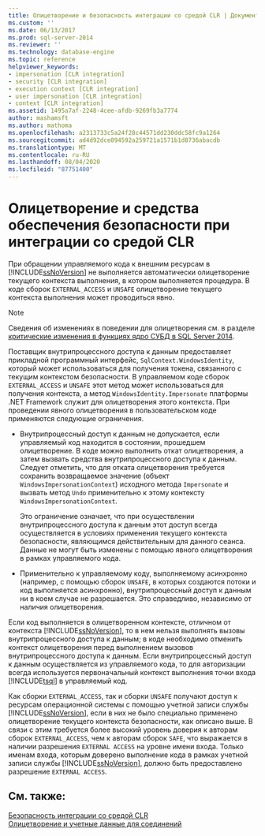 ```yaml
---
title: Олицетворение и безопасность интеграции со средой CLR | Документация Майкрософт
ms.custom: ''
ms.date: 06/13/2017
ms.prod: sql-server-2014
ms.reviewer: ''
ms.technology: database-engine
ms.topic: reference
helpviewer_keywords:
- impersonation [CLR integration]
- security [CLR integration]
- execution context [CLR integration]
- user impersonation [CLR integration]
- context [CLR integration]
ms.assetid: 1495a7af-2248-4cee-afdb-9269fb3a7774
author: mashamsft
ms.author: mathoma
ms.openlocfilehash: a2313733c5a24f28c44571dd230ddc58fc9a1264
ms.sourcegitcommit: ad4d92dce894592a259721a1571b1d8736abacdb
ms.translationtype: MT
ms.contentlocale: ru-RU
ms.lasthandoff: 08/04/2020
ms.locfileid: "87751400"
---
```

# <a name="impersonation-and-clr-integration-security"></a>Олицетворение и средства обеспечения безопасности при интеграции со средой CLR
  При обращении управляемого кода к внешним ресурсам в [!INCLUDE[ssNoVersion](../../includes/ssnoversion-md.md)] не выполняется автоматически олицетворение текущего контекста выполнения, в котором выполняется процедура. В коде сборок `EXTERNAL_ACCESS` и `UNSAFE` олицетворение текущего контекста выполнения может проводиться явно.  
  
> [!NOTE]  
>  Сведения об изменениях в поведении для олицетворения см. в разделе [критические изменения в функциях ядро СУБД в SQL Server 2014](../breaking-changes-to-database-engine-features-in-sql-server-2016.md).  
  
 Поставщик внутрипроцессного доступа к данным предоставляет прикладной программный интерфейс, `SqlContext.WindowsIdentity`, который может использоваться для получения токена, связанного с текущим контекстом безопасности. В управляемом коде сборок `EXTERNAL_ACCESS` и `UNSAFE` этот метод может использоваться для получения контекста, а метод `WindowsIdentity.Impersonate` платформы .NET Framework служит для олицетворения этого контекста. При проведении явного олицетворения в пользовательском коде применяются следующие ограничения.  
  
-   Внутрипроцессный доступ к данным не допускается, если управляемый код находится в состоянии, прошедшем олицетворение. В коде можно выполнить откат олицетворения, а затем вызвать средства внутрипроцессного доступа к данным. Следует отметить, что для отката олицетворения требуется сохранить возвращаемое значение (объект `WindowsImpersonationContext`) исходного метода `Impersonate` и вызвать метод `Undo` применительно к этому контексту `WindowsImpersonationContext`.  
  
     Это ограничение означает, что при осуществлении внутрипроцессного доступа к данным этот доступ всегда осуществляется в условиях применения текущего контекста безопасности, являющимся действительным для данного сеанса. Данные не могут быть изменены с помощью явного олицетворения в рамках управляемого кода.  
  
-   Применительно к управляемому коду, выполняемому асинхронно (например, с помощью сборок `UNSAFE`, в которых создаются потоки и код выполняется асинхронно), внутрипроцессный доступ к данным ни в коем случае не разрешается. Это справедливо, независимо от наличия олицетворения.  
  
 Если код выполняется в олицетворенном контексте, отличном от контекста [!INCLUDE[ssNoVersion](../../includes/ssnoversion-md.md)], то в нем нельзя выполнять вызовы внутрипроцессного доступа к данным; в коде необходимо отменить контекст олицетворения перед выполнением вызовов внутрипроцессного доступа к данным. Если внутрипроцессный доступ к данным осуществляется из управляемого кода, то для авторизации всегда используется первоначальный контекст выполнения точки входа [!INCLUDE[tsql](../../includes/tsql-md.md)] в управляемый код.  
  
 Как сборки `EXTERNAL_ACCESS`, так и сборки `UNSAFE` получают доступ к ресурсам операционной системы с помощью учетной записи службы [!INCLUDE[ssNoVersion](../../includes/ssnoversion-md.md)], если в них не было специально применено олицетворение текущего контекста безопасности, как описано выше. В связи с этим требуется более высокий уровень доверия к авторам сборок `EXTERNAL_ACCESS`, чем к авторам сборок `SAFE`, что выражается в наличии разрешения `EXTERNAL ACCESS` на уровне имени входа. Только именам входа, которым доверено выполнение кода в рамках учетной записи службы [!INCLUDE[ssNoVersion](../../includes/ssnoversion-md.md)], должно быть предоставлено разрешение `EXTERNAL ACCESS`.  
  
## <a name="see-also"></a>См. также:  
 [Безопасность интеграции со средой CLR](../../relational-databases/clr-integration/security/clr-integration-security.md)   
 [Олицетворение и учетные данные для соединений](../../relational-databases/clr-integration/data-access/impersonation-and-credentials-for-connections.md)  
  
  
